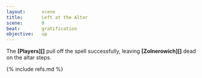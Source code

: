 ```yaml
---
layout:      scene
title:       Left at the Altar
scene:       0
beat:        gratification
objective:   up
---
```


The **[Players][]** pull off the spell successfully,
leaving **[Zolnerowich][]** dead on the altar steps.


{% include refs.md %}
